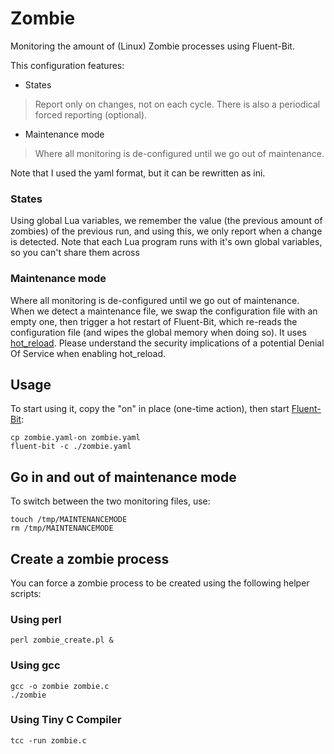 # Zombie

Monitoring the amount of (Linux) Zombie processes using Fluent-Bit.

This configuration features:

- States

>Report only on changes, not on each cycle. There is also a periodical forced reporting (optional).

- Maintenance mode

>Where all monitoring is de-configured until we go out of maintenance.

Note that I used the yaml format, but it can be rewritten as ini.


### States

Using global Lua variables, we remember the value (the previous amount of zombies) of the previous run, and using this, we only report when a change is detected. Note that each Lua program runs with it's own global variables, so you can't share them across

### Maintenance mode

Where all monitoring is de-configured until we go out of maintenance. When we detect a maintenance file, we swap the configuration file with an empty one, then trigger a hot restart of Fluent-Bit, which re-reads the configuration file (and wipes the global memory when doing so). It uses [hot_reload](https://docs.fluentbit.io/manual/administration/hot-reload). Please understand the security implications of a potential Denial Of Service when enabling hot_reload.

## Usage

To start using it, copy the "on" in place (one-time action), then start [Fluent-Bit](https://fluentbit.io/):

```
cp zombie.yaml-on zombie.yaml
fluent-bit -c ./zombie.yaml
```

## Go in and out of maintenance mode

To switch between the two monitoring files, use:

```
touch /tmp/MAINTENANCEMODE
rm /tmp/MAINTENANCEMODE
```

## Create a zombie process
You can force a zombie process to be created using the following helper scripts:

### Using perl
```
perl zombie_create.pl &
```

### Using gcc
```
gcc -o zombie zombie.c
./zombie
```

### Using Tiny C Compiler
```
tcc -run zombie.c
``` 



